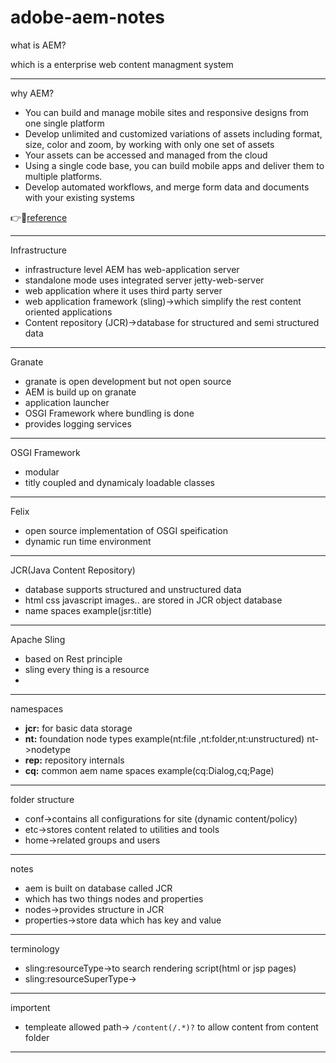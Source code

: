 # adobe-aem-notes

what is AEM?

which is a enterprise web content managment system

---

why AEM?

 - You can build and manage mobile sites and responsive designs from one single platform
 - Develop unlimited and customized variations of assets including format, size, color and zoom, by working with only one set of assets
 - Your assets can be accessed and managed from the cloud
 - Using a single code base, you can build mobile apps and deliver them to multiple platforms.
 - Develop automated workflows, and merge form data and documents with your existing systems

:point_right::mag_right:[reference](https://blog.3sharecorp.com/why-adobe-experience-manager-aem-for-your-web-content-management-system)

---


Infrastructure
- infrastructure level AEM has web-application server
- standalone mode uses integrated server jetty-web-server
- web application where it uses third party server
- web application framework (sling)->which simplify the rest content oriented applications
- Content repository (JCR)->database for structured and semi structured data

---

Granate
- granate is open development but not open source
- AEM is build up on granate
- application launcher
- OSGI Framework where bundling is done
- provides logging services 

---

OSGI Framework
- modular 
- titly coupled and dynamicaly loadable classes 

---

Felix
- open source implementation of OSGI speification
- dynamic run time environment

---

JCR(Java Content Repository)
- database supports structured and unstructured data 
- html css javascript images.. are stored in JCR object database
- name spaces example(jsr:title)

---

Apache Sling
- based on Rest principle
- sling every thing is a resource
- 

---

namespaces

- **jcr:** for basic data storage
- **nt:** foundation node types  example(nt:file ,nt:folder,nt:unstructured) nt->nodetype
- **rep:** repository internals
- **cq:** common aem name spaces example(cq:Dialog,cq;Page)

---



folder structure
- conf->contains all configurations for site (dynamic content/policy)
- etc->stores content related to utilities and tools
- home->related groups and users

---
notes
- aem is built on database called JCR 
- which has two things nodes and properties 
- nodes->provides structure in JCR
- properties->store data which has key and value

---

terminology
- sling:resourceType->to search rendering script(html or jsp pages)
- sling:resourceSuperType->

---
importent
- templeate allowed path-> ```/content(/.*)?``` to allow content from content folder
---

